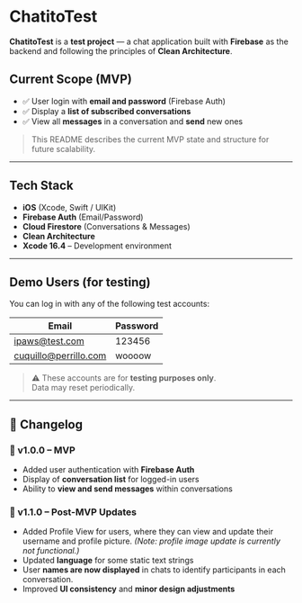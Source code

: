 # ChatitoTest

**ChatitoTest** is a **test project** — a chat application built with **Firebase** as the backend and following the principles of **Clean Architecture**.

## Current Scope (MVP)
- ✅ User login with **email and password** (Firebase Auth)  
- ✅ Display a **list of subscribed conversations**  
- ✅ View all **messages** in a conversation and **send** new ones  

> This README describes the current MVP state and structure for future scalability.

---

## Tech Stack
- **iOS** (Xcode, Swift / UIKit)  
- **Firebase Auth** (Email/Password)  
- **Cloud Firestore** (Conversations & Messages)  
- **Clean Architecture**  
- **Xcode 16.4** – Development environment  

---

## Demo Users (for testing)

You can log in with any of the following test accounts:

| Email                  | Password     | 
|-------------------------|--------------|
| ipaws@test.com          | 123456       |
| cuquillo@perrillo.com   | woooow       |

> ⚠️ These accounts are for **testing purposes only**.  
> Data may reset periodically.

---
## 📜 Changelog

### 🏁 v1.0.0 – MVP
- Added user authentication with **Firebase Auth**  
- Display of **conversation list** for logged-in users  
- Ability to **view and send messages** within conversations  

### 🚀 v1.1.0 – Post-MVP Updates
- Added Profile View for users, where they can view and update their username and profile picture.
*(Note: profile image update is currently not functional.)*  
- Updated **language** for some static text strings
- User **names are now displayed** in chats to identify participants in each conversation.
- Improved **UI consistency** and **minor design adjustments**


